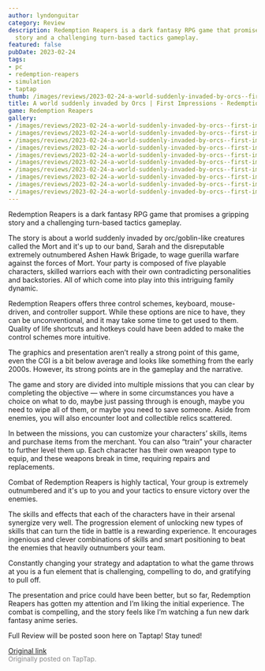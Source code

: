 ```yaml
---
author: lyndonguitar
category: Review
description: Redemption Reapers is a dark fantasy RPG game that promises a gripping
  story and a challenging turn-based tactics gameplay.
featured: false
pubDate: 2023-02-24
tags:
- pc
- redemption-reapers
- simulation
- taptap
thumb: /images/reviews/2023-02-24-a-world-suddenly-invaded-by-orcs--first-impressions---redemption-reapers-0.avif
title: A world suddenly invaded by Orcs | First Impressions - Redemption Reapers
game: Redemption Reapers
gallery:
- /images/reviews/2023-02-24-a-world-suddenly-invaded-by-orcs--first-impressions---redemption-reapers-0.avif
- /images/reviews/2023-02-24-a-world-suddenly-invaded-by-orcs--first-impressions---redemption-reapers-1.avif
- /images/reviews/2023-02-24-a-world-suddenly-invaded-by-orcs--first-impressions---redemption-reapers-2.avif
- /images/reviews/2023-02-24-a-world-suddenly-invaded-by-orcs--first-impressions---redemption-reapers-3.avif
- /images/reviews/2023-02-24-a-world-suddenly-invaded-by-orcs--first-impressions---redemption-reapers-4.avif
- /images/reviews/2023-02-24-a-world-suddenly-invaded-by-orcs--first-impressions---redemption-reapers-5.avif
- /images/reviews/2023-02-24-a-world-suddenly-invaded-by-orcs--first-impressions---redemption-reapers-6.avif
- /images/reviews/2023-02-24-a-world-suddenly-invaded-by-orcs--first-impressions---redemption-reapers-7.avif
- /images/reviews/2023-02-24-a-world-suddenly-invaded-by-orcs--first-impressions---redemption-reapers-8.avif
- /images/reviews/2023-02-24-a-world-suddenly-invaded-by-orcs--first-impressions---redemption-reapers-9.avif
---
```

Redemption Reapers is a dark fantasy RPG game that promises a gripping story and a challenging turn-based tactics gameplay.

The story is about a world suddenly invaded by orc/goblin-like creatures called the Mort and it's up to our band, Sarah and the disreputable extremely outnumbered Ashen Hawk Brigade, to wage guerilla warfare against the forces of Mort. Your party is composed of five playable characters, skilled warriors each with their own contradicting personalities and backstories. All of which come into play into this intriguing family dynamic.

Redemption Reapers offers three control schemes, keyboard, mouse-driven, and controller support. While these options are nice to have, they can be unconventional, and it may take some time to get used to them. Quality of life shortcuts and hotkeys could have been added to make the control schemes more intuitive.

The graphics and presentation aren’t really a strong point of this game, even the CGI is a bit below average and looks like something from the early 2000s. However, its strong points are in the gameplay and the narrative.

The game and story are divided into multiple missions that you can clear by completing the objective — where in some circumstances you have a choice on what to do, maybe just passing through is enough, maybe you need to wipe all of them, or maybe you need to save someone. Aside from enemies, you will also encounter loot and collectible relics scattered.

In between the missions, you can customize your characters’ skills, items and purchase items from the merchant. You can also “train” your character to further level them up. Each character has their own weapon type to equip, and these weapons break in time, requiring repairs and replacements.

Combat of Redemption Reapers is highly tactical, Your group is extremely outnumbered and it's up to you and your tactics to ensure victory over the enemies.

The skills and effects that each of the characters have in their arsenal synergize very well. The progression element of unlocking new types of skills that can turn the tide in battle is a rewarding experience. It encourages ingenious and clever combinations of skills and smart positioning to beat the enemies that heavily outnumbers your team.

Constantly changing your strategy and adaptation to what the game throws at you is a fun element that is challenging, compelling to do, and gratifying to pull off.

The presentation and price could have been better, but so far, Redemption Reapers has gotten my attention and I’m liking the initial experience. The combat is compelling, and the story feels like I’m watching a fun new dark fantasy anime series.

Full Review will be posted soon here on Taptap! Stay tuned!

[Original link](https://www.taptap.io/post/4625753)<br><span style="font-size: 0.95em; color: #888;">Originally posted on TapTap.</span>